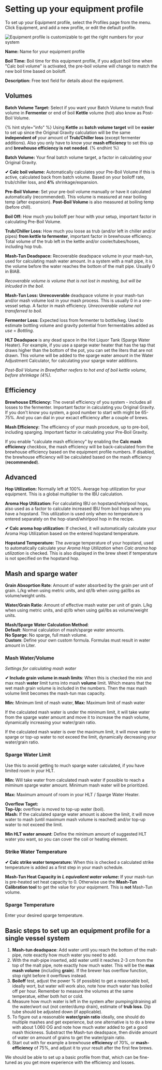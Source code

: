 # Setting up your equipment profile

To set up your Equipment profile, select the Profiles page from the menu. Click Equipment, and add a new profile, or edit the default profile.

![Equipment profile is customizable to get the right numbers for your system](../.gitbook/assets/image%20%2874%29.png)

**Name:** Name for your equipment profile

**Boil Time:** Boil time for this equipment profile, if you adjust boil time when "Calc boil volume" is activated, the pre-boil volume will change to match the new boil time based on boiloff.

**Description:** Free text field for details about the equipment.

## Volumes

**Batch Volume Target:** Select if you want your Batch Volume to match final volume in **Fermenter** or end of boil **Kettle** volume \(hot\) also know as Post-Boil Volume.

{% hint style="info" %}
Using **Kettle** as **batch volume target** will be **easier** to set up since the Original Gravity calculation will be the same **independent of** your amount of **Trub/Chiller loss** \(except fermenter additions\). Also you only have to know your **mash efficiency** to set this up and **brewhouse efficiency is not needed**.
{% endhint %}

**Batch Volume:** Your final batch volume target, a factor in calculating your Original Gravity.

**✔ Calc boil volume:** Automatically calculates your Pre-Boil Volume if this is active, calculated back from batch volume. Based on your boiloff rate, trub/chiller loss, and **4%** shrinkage/expansion.

**Pre-Boil Volume:** Set your pre-boil volume manually or have it calculated automatically \(recommended\). This volume is measured at near boiling temp \(after expansion\). **Post-Boil Volume** is also measured at boiling temp \(before chill\).

**Boil Off:** How much you boiloff per hour with your setup, important factor in calculating Pre-Boil Volume.

**Trub/Chiller Loss:** How much you loose as trub \(and/or left in chiller and/or pipes\) **from kettle to fermenter**, important factor in brewhouse efficiency. Total volume of the trub left in the kettle and/or cooler/tubes/hoses, including hop trub.

**Mash-Tun Deadspace:** Recoverable deadspace volume in your mash-tun, used for calculating mash water amount. In a system with a malt pipe, it is the volume before the water reaches the bottom of the malt pipe. Usually 0 in BIAB.  
  
_Recoverable volume is volume that is not lost in mashing, but will be inlcuded in the boil._

**Mash-Tun Loss:** **Unrecoverable** deadspace volume in your mash-tun and/or mash volume lost in your mash process. This is usually 0 in a one-vessel setup. A factor in mash efficiency. _Unrecoverable volume not transferred to boil._

**Fermenter Loss:** Expected loss from fermenter to bottle/keg. Used to estimate bottling volume and gravity potential from fermentables added as _use_ = _Bottling_.

**HLT Deadspace** is any dead space in the Hot Liquor Tank \(Sparge Water Heater\). For example, if you use a sparge water heater that has the tap that draws higher than the bottom of the pot, you can set the liters that are not drawn. This volume will be added to the sparge water amount in the Water Adjustment Calculator, for calculating your sparge water additions.

_Post-Boil Volume in Brewfather reefers to hot end of boil kettle volume, before shrinkage \(4%\)._

## Efficiency

**Brewhouse Efficiency:** The overall efficiency of you system - includes all losses to the fermenter. Important factor in calculating you Original Gravity. If you don't know you system, a good number to start with might be 65-75%. And you can dial in your excact efficiency after a couple of brews.

**Mash Efficiency:** The efficiency of your mash procedure, up to pre-boil, including sparging. Important factor in calculating your Pre-Boil Gravity.

If you enable "calculate mash efficiency" by enabling the **Calc mash efficiency** checkbox, the mash efficiency will be back-calculated from the brewhouse efficiency based on the equipment profile numbers. If disabled, the brewhouse efficiency will be calculated based on the mash efficiency \(**recommended**\).

## Advanced

**Hop Utilization:** Normally left at 100%. Average hop utilization for your equipment. This is a global multiplier to the IBU calculation.

**Aroma Hop Utilization:** For calculating IBU on hopstand/whirlpool hops, also used as a factor to calculate increased IBU from boil hops when you have a hopstand. This utilization is used only when no temperature is entered separately on the hop-stand/whirlpool hop in the recipe.

**✔ Calc aroma hop utilization:** If checked, it will automatically calculate your Aroma Hop Utilization based on the entered hopstand temperature. 

**Hopstand Temperature:** The average temperature of your hopstand, used to automatically calculate your _Aroma Hop Utilization_ when _Calc aroma hop utilization_ is checked. This is also displayed in the brew sheet if temperature is not specified on the hopstand hop.

## Mash and sparge water

**Grain Absoprtion Rate**: Amount of water absorbed by the grain per unit of grain. L/kg when using metric units, and qt/lb when using gal/lbs as volume/weight units.

**Water/Grain Ratio**: Amount of effective mash water per unit of grain. L/kg when using metric units, and qt/lb when using gal/lbs as volume/weight units.

**Mash/Sparge Water Calculation Method**:  
  **Default**: Normal calculation of mash/sparge water amounts.  
  **No Sparge**: No sparge, full mash volume.  
  **Custom**: Define your own custom formula. Formulas must result in water amount in Liter.

### Mash Water/Volume

_Settings for calculating mash water_

**✔ Include grain volume in mash limits**: When this is checked the min and max mash **water** limit turns into mash **volume** limit. Which means that the wet mash grain volume is included in the numbers. Then the max mash volume limit becomes the mash-tun max capacity.

**Min:** Minimum limit of mash water, **Max:** Maximum limit of mash water

If the calculated mash water is under the minimum limit, it will take water from the sparge water amount and move it to increase the mash volume, dynamically increasing your water/grain ratio.

If the calculated mash water is over the maximum limit, it will move water to sparge or top-up water to not exceed the limit, dynamically decreasing your water/grain ratio.

### Sparge Water Limit

Use this to avoid getting to much sparge water calculated, if you have limited room in your HLT.

**Min:** Will take water from calculated mash water if possible to reach a miminum sparge water amount. Minimum mash water will be prioritized.

**Max:** Maximum amount of room in your HLT / Sparge Water Heater.

**Overflow Taget:**   
  **Top-Up:** overflow is moved to top-up water \(boil\).  
  **Mash:** If the calculated sparge water amount is above the limit, it will move water to mash \(until maximum mash volume is reached\) and/or top-up water to not exceed the limit.

**Min HLT water amount**: Define the minimum amount of suggested HLT water you want, so you can cover the coil or heating element.

### Strike Water Temperature

**✔ Calc strike water temperature:** When this is checked a calculated strike temperature is added as a first step in your mash schedule.

**Mash-Tun Heat Capacity in** _**L equivalient water volume**_**:** If your mash-tun is pre-heated set heat capacity to 0. Otherwise use the **Mash-Tun Calibration tool** to get the value for your equipment. This is **not** Mash-Tun volume.

### Sparge Temperature

Enter your desired sparge temperature.

## Basic steps to set up an equipment profile for a single vessel system

1. **Mash-tun deadspace**: Add water until you reach the bottom of the malt-pipe, note exactly how much water you need to add.
2. With the malt-pipe inserted, add water until it reaches 2-3 cm from the top of the malt pipe, note exactly how much water. This will be the **max mash volume** \(including **grain**\). If the brewer has overflow function, stop right before it overflows instead.
3. **Boiloff** test, adjust the power % \(if possible\) to get a reasonable boil, ideally wort, but water will work also, note how much water has boiled off per hour. Remember to measure the volumes at the same temperatue, either both hot or cold.
4. Measure how much water is left in the system after pumping/draining all the water/wort out \(not center/dump drain\), estimate of **trub loss**. Dip tube should be adjusted down \(if applicable\).
5. To figure out a reasonable **water/grain ratio** ideally, one should do multiple mashes and get experience, but one alternative is to do a brew with about 1.060 OG and note how much water added to get a good mash thickness. Substract the Mash-tun deadspace, then divide amount of water on amount of grains to get the water/grain ratio.
6. Start out with for example a brewhouse **efficiency** of 70%, or **mash-efficiency** of 75%, and adjust it to your result after the first few brews.

We should be able to set up a basic profile from that, which can be fine-tuned as you get more experience with the efficiency and losses.

